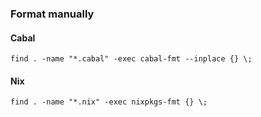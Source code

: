 ### Format manually

#### Cabal

```shell
find . -name "*.cabal" -exec cabal-fmt --inplace {} \;
```

#### Nix

```shell
find . -name "*.nix" -exec nixpkgs-fmt {} \;
```
